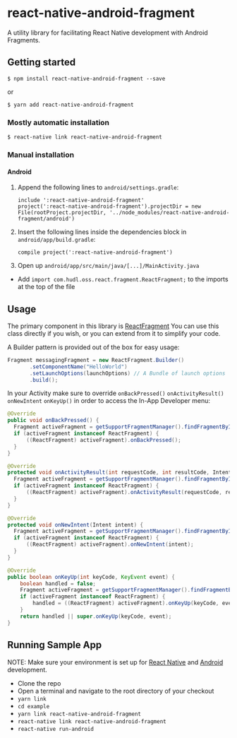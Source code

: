 # react-native-android-fragment
A utility library for facilitating React Native development with Android Fragments.

## Getting started

`$ npm install react-native-android-fragment --save`

or

`$ yarn add react-native-android-fragment`

### Mostly automatic installation

`$ react-native link react-native-android-fragment`

### Manual installation

#### Android

1. Append the following lines to `android/settings.gradle`:
      ```
      include ':react-native-android-fragment'
      project(':react-native-android-fragment').projectDir = new File(rootProject.projectDir, '../node_modules/react-native-android-fragment/android')
      ```
2. Insert the following lines inside the dependencies block in `android/app/build.gradle`:
      ```
      compile project(':react-native-android-fragment')
      ```
3. Open up `android/app/src/main/java/[...]/MainActivity.java`
  - Add `import com.hudl.oss.react.fragment.ReactFragment;` to the imports at the top of the file

## Usage
The primary component in this library is [ReactFragment](https://github.com/hudl/react-native-android-fragment/blob/master/react-native-android-fragment/src/main/java/com/hudl/oss/react/fragment/ReactFragment.java)
You can use this class directly if you wish, or you can extend from it to simplify your code.

A Builder pattern is provided out of the box for easy usage:
```java
Fragment messagingFragment = new ReactFragment.Builder()
       .setComponentName("HelloWorld")
       .setLaunchOptions(launchOptions) // A Bundle of launch options
       .build();
```

In your Activity make sure to override `onBackPressed()` `onActivityResult()` `onNewIntent` `onKeyUp()` in order to access the In-App Developer menu:

```java
@Override
public void onBackPressed() {
  Fragment activeFragment = getSupportFragmentManager().findFragmentById(R.id.fragment_container);
  if (activeFragment instanceof ReactFragment) {
      ((ReactFragment) activeFragment).onBackPressed();
  }
}

@Override
protected void onActivityResult(int requestCode, int resultCode, Intent data) {
  Fragment activeFragment = getSupportFragmentManager().findFragmentById(R.id.fragment_container);
  if (activeFragment instanceof ReactFragment) {
      ((ReactFragment) activeFragment).onActivityResult(requestCode, resultCode, data);
  }
}

@Override
protected void onNewIntent(Intent intent) {
  Fragment activeFragment = getSupportFragmentManager().findFragmentById(R.id.fragment_container);
  if (activeFragment instanceof ReactFragment) {
      ((ReactFragment) activeFragment).onNewIntent(intent);
  }
}

@Override
public boolean onKeyUp(int keyCode, KeyEvent event) {
    boolean handled = false;
    Fragment activeFragment = getSupportFragmentManager().findFragmentById(R.id.container_main);
    if (activeFragment instanceof ReactFragment) {
        handled = ((ReactFragment) activeFragment).onKeyUp(keyCode, event);
    }
    return handled || super.onKeyUp(keyCode, event);
}
```

## Running Sample App

NOTE: Make sure your environment is set up for [React Native](https://facebook.github.io/react-native/docs/getting-started.html) and [Android](https://developer.android.com/training/index.html) development.

- Clone the repo
- Open a terminal and navigate to the root directory of your checkout
- `yarn link`
- `cd example`
- `yarn link react-native-android-fragment`
- `react-native link react-native-android-fragment`
- `react-native run-android`
